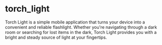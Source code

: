 # torch_light

Torch Light is a simple mobile application that turns your device into a convenient and reliable flashlight. Whether you're navigating through a dark room or searching for lost items in the dark, Torch Light provides you with a bright and steady source of light at your fingertips.
